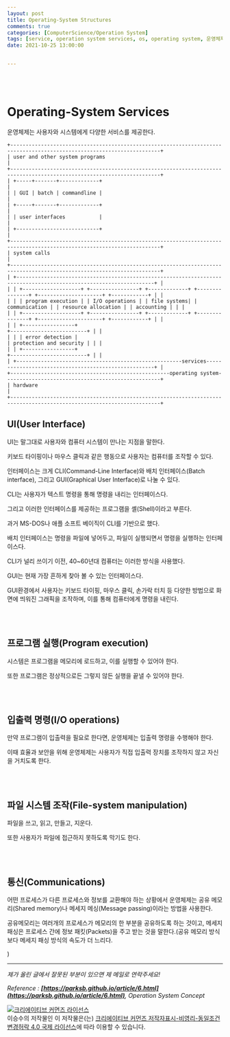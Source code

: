 ```yaml
---
layout: post
title: Operating-System Structures
comments: true
categories: [ComputerScience/Operation System]
tags: [service, operation system services, os, operating system, 운영체제]
date: 2021-10-25 13:00:00


---
```


<br/>

<br/>

# Operating-System Services

운영체제는 사용자와 시스템에게 다양한 서비스를 제공한다.

```
+-----------------------------------------------------------------------------------------------------------------------+
| user and other system programs                                                                                        |
+-----------------------------------------------------------------------------------------------------------------------+
| +-----+-------+-------------+                                                                                         |
| | GUI | batch | commandline |                                                                                         |
| +-----+-------+-------------+                                                                                         |
| | user interfaces           |                                                                                         |
| +---------------------------+                                                                                         |
+-----------------------------------------------------------------------------------------------------------------------+
| system calls                                                                                                          |
+-----------------------------------------------------------------------------------------------------------------------+
| +-------------------------------------------------------------------------------------------------------------------+ |
| | +-------------------+ +----------------+ +-------------+ +---------------+ +---------------------+ +------------+ | |
| | | program execution | | I/O operations | | file systems| | communication | | resource allocation | | accounting | | |
| | +-------------------+ +----------------+ +-------------+ +---------------+ +---------------------+ +------------+ | |
| | +-----------------+                                                                   +-------------------------+ | |
| | | error detection |                                                                   | protection and security | | |
| | +-----------------+                                                                   +-------------------------+ | |
| +------------------------------------------------------services-----------------------------------------------------+ |
+----------------------------------------------------operating system---------------------------------------------------+
| hardware                                                                                                              |
+-----------------------------------------------------------------------------------------------------------------------+
```

## UI(User Interface)

UI는 말그대로 사용자와 컴퓨터 시스템이 만나는 지점을 말한다.

키보드 타이핑이나 마우스 클릭과 같은 행동으로 사용자는 컴퓨터를 조작할 수 있다.

인터페이스는 크게 CLI(Command-Line Interface)와 배치 인터페이스(Batch interface), 그리고 GUI(Graphical User Interface)로 나눌 수 있다.

CLI는 사용자가 텍스트 명령을 통해 명령을 내리는 인터페이스다.

그리고 이러한 인터페이스를 제공하는 프로그램을 셸(Shell)이라고 부른다.

과거 MS-DOS나 애플 소프트 베이직이 CLI를 기반으로 했다.

배치 인터페이스는 명령을 파일에 넣어두고, 파일이 실행되면서 명령을 실행하는 인터페이스다.

CLI가 널리 쓰이기 이전, 40~60년대 컴퓨터는 이러한 방식을 사용했다.

GUI는 현재 가장 흔하게 찾아 볼 수 있는 인터페이스다.

GUI환경에서 사용자는 키보드 타이핑, 마우스 클릭, 손가락 터치 등 다양한 방법으로 화면에 띄워진 그래픽을 조작하며, 이를 통해 컴퓨터에게 명령을 내린다.

<br/>

<br/>

## 프로그램 실행(Program execution)

시스템은 프로그램을 메모리에 로드하고, 이를 실행할 수 있어야 한다.

또한 프로그램은 정상적으로든 그렇지 않든 실행을 끝낼 수 있어야 한다.

<br/>

<br/>

## 입출력 명령(I/O operations)

만약 프로그램이 입출력을 필요로 한다면, 운영체제는 입출력 명령을 수행해야 한다.

이때 효율과 보안을 위해 운영체제는 사용자가 직접 입출력 장치를 조작하지 않고 자신을 거치도록 한다.

<br/>

<br/>

## 파일 시스템 조작(File-system manipulation)

파일을 쓰고, 읽고, 만들고, 지운다.

또한 사용자가 파일에 접근하지 못하도록 막기도 한다.

<br/>

<br/>

## 통신(Communications)

어떤 프로세스가 다른 프로세스와 정보를 교환해야 하는 상황에서 운영체제는 공유 메모리(Shared memory)나 메세지 메싱(Message passing)이라는 방법을 사용한다.

공유메모리는 여러개의 프로세스가 메모리의 한 부분을 공유하도록 하는 것이고, 메세지 패싱은 프로세스 간에 정보 패킷(Packets)을 주고 받는 것을 말한다.(공유 메모리 방식보다 메세지 패싱 방식의 속도가 더 느리다.

)



------

*제가 올린 글에서 잘못된 부분이 있으면 제 메일로 연락주세요!*



*Reference : **[https://parksb.github.io/article/6.html](https://parksb.github.io/article/6.html)**, Operation System Concept*



<a rel="license" href="http://creativecommons.org/licenses/by-nc-sa/4.0/"><img alt="크리에이티브 커먼즈 라이선스" style="border-width:0" src="https://i.creativecommons.org/l/by-nc-sa/4.0/88x31.png" /></a><br /><span xmlns:cc="http://creativecommons.org/ns#" property="cc:attributionName">이승수</span>의 저작물인 이 저작물은(는) <a rel="license" href="http://creativecommons.org/licenses/by-nc-sa/4.0/">크리에이티브 커먼즈 저작자표시-비영리-동일조건변경허락 4.0 국제 라이선스</a>에 따라 이용할 수 있습니다.

